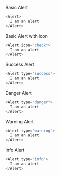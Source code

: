 Basic Alert

```js
<Alert>
  I am an alert
</Alert>
```

Basic Alert with icon

```js
<Alert icon="check">
  I am an alert
</Alert>
```

Success Alert

```js
<Alert type="success">
  I am an alert
</Alert>
```

Danger Alert

```js
<Alert type="danger">
  I am an alert
</Alert>
```

Warning Alert

```js
<Alert type="warning">
  I am an alert
</Alert>
```

Info Alert

```js
<Alert type="info">
  I am an alert
</Alert>
```
